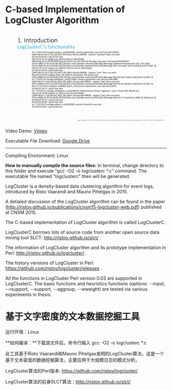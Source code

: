 # C-based Implementation of LogCluster Algorithm

![title_img](doc/title_img.gif)

Video Demo: [Vimeo](https://vimeo.com/433554834)

Executable File Download: [Google Drive](https://drive.google.com/drive/folders/1X0Kv1O9mHvxNCU2XaVkYsafQ_KPFg2kF?usp=sharing)

---

Compiling Environment: Linux

**How to manually compile the source files:**
In terminal, change directory to this folder and execute "gcc -O2 -o logclusterc *.c" command. The executable file named "logclusterc" then will be generated.

LogCluster is a density-based data clustering algorithm for event logs, introduced by Risto Vaarandi and Mauno Pihelgas in 2015.
 
A detialed discussion of the LogCluster algorithm can be found in the paper (http://ristov.github.io/publications/cnsm15-logcluster-web.pdf) published at CNSM 2015.

The C-based implementation of LogCluster algorithm is called LogClusterC.

LogClusterC borrows lots of source code from another open source data mining tool SLCT: http://ristov.github.io/slct/ .

The information of LogCluster algorithm and its prototype implementation in Perl: http://ristov.github.io/logcluster/ .

The history versions of LogCluster in Perl: https://github.com/ristov/logcluster/releases .

All the functions in LogCluster Perl version 0.03 are supported in LogClusterC. The basic functions and heuristics functions (options: --input, --rsupport, 
--support, --aggrsup, --wweight) are tested via various experiments in thesis.

# 基于文字密度的文本数据挖掘工具

运行环境：Linux

**如何编译：**下载源文件后，命令行输入 gcc -O2 -o logclusterc *.c

此工具基于Risto Vaarandi和Mauno Pihelgas发明的LogCluster算法，这是一个基于文本密度的数据挖掘算法，主要应用于大规模日志的模式分析。

LogCluster算法的Perl版本: https://github.com/ristov/logcluster/

LogCluster算法的前身SLCT算法：http://ristov.github.io/slct/